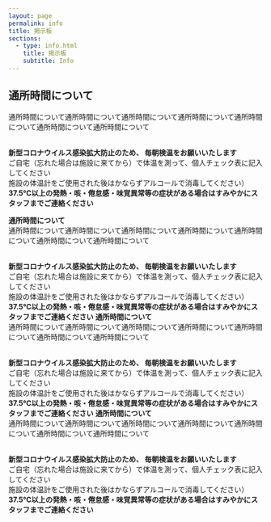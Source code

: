 ```yaml
---
layout: page
permalink: info
title: 掲示板
sections:
  - type: info.html
    title: 掲示板
    subtitle: Info
---
```

## 通所時間について
通所時間について通所時間について通所時間について通所時間について通所時間について通所時間について通所時間について<br><br>

**新型コロナウイルス感染拡大防止のため、 毎朝検温をお願いいたします**<br>
ご自宅（忘れた場合は施設に来てから）で体温を測って、個人チェック表に記入してください<br>
施設の体温計をご使用された後はかならずアルコールで消毒してください）<br>
**37.5℃以上の発熱・咳・倦怠感・味覚異常等の症状がある場合はすみやかにスタッフまでご連絡ください**

**通所時間について**<br>
通所時間について通所時間について通所時間について通所時間について通所時間について通所時間について通所時間について<br><br>

**新型コロナウイルス感染拡大防止のため、 毎朝検温をお願いいたします**<br>
ご自宅（忘れた場合は施設に来てから）で体温を測って、個人チェック表に記入してください<br>
施設の体温計をご使用された後はかならずアルコールで消毒してください）<br>
**37.5℃以上の発熱・咳・倦怠感・味覚異常等の症状がある場合はすみやかにスタッフまでご連絡ください**
**通所時間について**<br>
通所時間について通所時間について通所時間について通所時間について通所時間について通所時間について通所時間について<br><br>

**新型コロナウイルス感染拡大防止のため、 毎朝検温をお願いいたします**<br>
ご自宅（忘れた場合は施設に来てから）で体温を測って、個人チェック表に記入してください<br>
施設の体温計をご使用された後はかならずアルコールで消毒してください）<br>
**37.5℃以上の発熱・咳・倦怠感・味覚異常等の症状がある場合はすみやかにスタッフまでご連絡ください**
**通所時間について**<br>
通所時間について通所時間について通所時間について通所時間について通所時間について通所時間について通所時間について<br><br>

**新型コロナウイルス感染拡大防止のため、 毎朝検温をお願いいたします**<br>
ご自宅（忘れた場合は施設に来てから）で体温を測って、個人チェック表に記入してください<br>
施設の体温計をご使用された後はかならずアルコールで消毒してください）<br>
**37.5℃以上の発熱・咳・倦怠感・味覚異常等の症状がある場合はすみやかにスタッフまでご連絡ください**